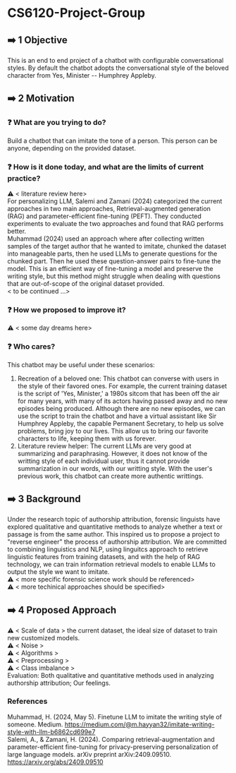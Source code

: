 # CS6120-Project-Group
## ➡️ 1 Objective
This is an end to end project of a chatbot with configurable conversational styles. By default the chatbot adopts the conversational style of the beloved character from Yes, Minister -- Humphrey Appleby.

## ➡️ 2 Motivation
### ❓ What are you trying to do?
Build a chatbot that can imitate the tone of a person. This person can be anyone, depending on the provided dataset.
### ❓ How is it done today, and what are the limits of current practice? 
⚠️ < literature review here>  
For personalizing LLM, Salemi and Zamani (2024) categorized the current approaches in two main approaches, Retrieval-augmented generation (RAG) and parameter-efficient fine-tuning (PEFT). They conducted experiments to evaluate the two approaches and found that RAG performs better.    
Muhammad (2024) used an approach where after collecting written samples of the target author that he wanted to imitate, chunked the dataset into manageable parts, then he used LLMs to generate questions for the chunked part. Then he used these question-answer pairs to fine-tune the model. This is an efficient way of fine-tuning a model and preserve the writing style, but this method might struggle when dealing with questions that are out-of-scope of the original dataset provided.  
< to be continued ...>
### ❓ How we proposed to improve it?
⚠️ < some day dreams here>
### ❓ Who cares?
This chatbot may be useful under these scenarios:  
1. Recreation of a beloved one: This chatbot can converse with users in the style of their favored ones. For example, the current training dataset is the script of 'Yes, Minister,' a 1980s sitcom that has been off the air for many years, with many of its actors having passed away and no new episodes being produced. Although there are no new episodes, we can use the script to train the chatbot and have a virtual assistant like Sir Humphrey Appleby, the capable Permanent Secretary, to help us solve problems, bring joy to our lives.  This allow us to bring our favorite characters to life, keeping them with us forever.  
2. Literature review helper: The current LLMs are very good at summarizing and paraphrasing. However, it does not know of the writting style of each individual user, thus it cannot provide summarization in our words, with our writting style. With the user's previous work, this chatbot can create more authentic writtings.
## ➡️ 3 Background
Under the research topic of authorship attribution, forensic linguists have explored qualitative and quantitative methods to analyze whether a text or passage is from the same author. This inspired us to propose a project to "reverse engineer" the process of authorship attribution. We are committed to combining linguistics and NLP, using linguitcs approach to retrieve linguistic features from training datasets, and with the help of RAG technology, we can train information retrieval models to enable LLMs to output the style we want to imitate.  
⚠️ < more specific forensic science work should be referenced>   
⚠️ < more techinical approaches should be specified>
## ➡️ 4 Proposed Approach
⚠️ < Scale of data > the current dataset, the ideal size of dataset to train new customized models.  
⚠️ < Noise >  
⚠️ < Algorithms >   
⚠️ < Preprocessing >  
⚠️ < Class imbalance >  
Evaluation: Both qualitative and quantitative methods used in analyzing authorship attribution; Our feelings.

### References
Muhammad, H. (2024, May 5). Finetune LLM to imitate the writing style of someone. Medium. https://medium.com/@m.hayyan32/imitate-writing-style-with-llm-b6862cd699e7  
Salemi, A., & Zamani, H. (2024). Comparing retrieval-augmentation and parameter-efficient fine-tuning for privacy-preserving personalization of large language models. arXiv preprint arXiv:2409.09510. https://arxiv.org/abs/2409.09510
